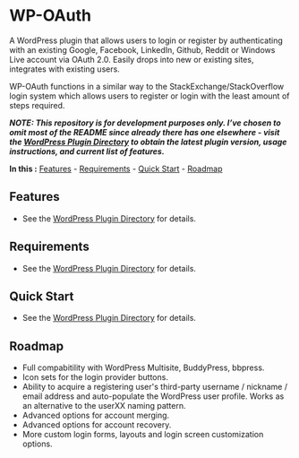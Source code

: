 WP-OAuth
========

A WordPress plugin that allows users to login or register by authenticating with an existing Google, Facebook, LinkedIn, Github, Reddit or Windows Live account via OAuth 2.0. Easily drops into new or existing sites, integrates with existing users.

WP-OAuth functions in a similar way to the StackExchange/StackOverflow login system which allows users to register or login with the least amount of steps required.

***NOTE: This repository is for development purposes only. I’ve chosen to omit most of the README since already  there has one elsewhere - visit the [WordPress Plugin Directory](https://wordpress.org/plugins/wp-oauth/) to obtain the latest plugin version, usage instructions, and current list of features.***

**In this :** [Features](#features) - [Requirements](#requirements) - [Quick Start](#quick-start) - [Roadmap](#roadmap)

Features
--------
* See the [WordPress Plugin Directory](https://wordpress.org/plugins/wp-oauth/) for details.

Requirements
------------
* See the [WordPress Plugin Directory](https://wordpress.org/plugins/wp-oauth/installation/) for details.

Quick Start
-----------
* See the [WordPress Plugin Directory](https://wordpress.org/plugins/wp-oauth/installation/) for details.

Roadmap
-------
* Full compabitility with WordPress Multisite, BuddyPress, bbpress.
* Icon sets for the login provider buttons.
* Ability to acquire a registering user's third-party username / nickname / email address and auto-populate the WordPress user profile. Works as an alternative to the userXX naming pattern.
* Advanced options for account merging.
* Advanced options for account recovery.
* More custom login forms, layouts and login screen customization options.
